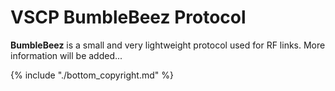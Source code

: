# VSCP BumbleBeez Protocol

**BumbleBeez** is a small and very lightweight protocol used for RF links. More information will be added...



{% include "./bottom_copyright.md" %}
